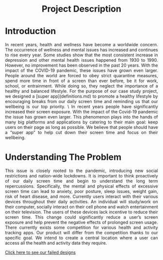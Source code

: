 <h1 align="center"> Project Description </h1>

# Introduction
<section align="justify" markdown="1">
In recent years, health and wellness have become a worldwide concern. The occurrence of wellness and mental issues has increased and continues to rise every year. Some studies show that the most consistent increase in depression and other mental health issues happened from 1930 to 1990. However, no improvement has been observed in the past 20 years. With the impact of the COVID-19 pandemic, these issues have grown even larger. People around the world are forced to obey strict quarantine measures, spend more time in front of a screen than ever before, be it for work, school, or entrainment. While doing so, they neglect the importance of a healthy and balanced lifestyle. For the purpose of our case study project, we designed a [super app](definitions.md) to promote a healthy lifestyle by encouraging breaks from our daily screen time and reminding us that our wellbeing is our top priority.
\
In recent years people have significantly increased their screen exposure. With the impact of the Covid-19 pandemic the issue has grown even larger. This phenomenon plays into the hands of many big platforms and applications by catering to their main goal: keep users on their page as long as possible. We believe that people should have a “super app” to help cut down their screen time and focus on their wellbeing.  
</section>

# Understanding The Problem
<p align="justify">
  This issue is closely rooted to the pandemic, introducing new social restrictions and nation-wide lockdowns. It is important to think proactively of our daily screen time and begin to understand the long term repercussions. Specifically, the mental and physical effects of excessive screen time can lead to anxiety, poor posture, sleep issues, weight gain, risk of heart disease, and more. Currently users interact with their various devices throughout their daily activities. An individual will study/work on their computer, socially interact on their cell phone and watch entertainment on their television. The users of these devices lack incentive to reduce their screen time. This change could significantly reduce a user’s screen exposure and help prevent the negative effects of prolonged screen usage. There currently exists some competition for various health and activity tracking apps. Our product will differ from the competition thanks to our specific goal. We intend to create a central location where a user can access all the health and activity data they require.
</p>

[Click here to see our failed designs](failedDesigns.md)

